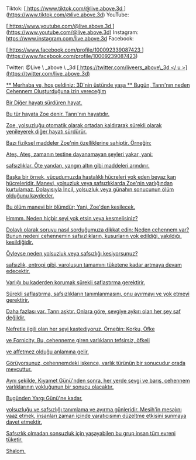 Tiktok:
[<U> https://www.tiktok.com/@live.above.3d </u>] (https://www.tiktok.com/@live.above.3d)     YouTube:

[<U> https://www.youtube.com/@live.above.3d </u>] (https://www.youtube.com/@live.above.3d)   Instagram: <https://www.instagram.com/live.above.3d>
Facebook:

[<U> https://www.facebook.com/profile/100092339087423 </u> ] (https://www.facebook.com/profile/10009239087423)

Twitter: @Live \ _above \ _3d
[<U> https://twitter.com/liveers_above\_3d </ u >] (https://twitter.com/live_above_3d)

** Merhaba ve, hoş geldiniz: 3D'nin üstünde yaşa **
Bugün, Tanrı'nın neden Cehennem Oluşturduğuna izin vereceğim

Bir Diğer hayatı sürdüren hayat.

Bu tür hayata Zoe denir. Tanrı'nın hayatıdır.

Zoe, yolsuzluğu otomatik olarak ortadan kaldırarak sürekli olarak yenileyerek diğer hayatı sürdürür.

Bazı fiziksel maddeler Zoe'nin özelliklerine sahiptir. Örneğin:

Ateş.
Ateş, zamanın testine dayanamayan şeyleri yakar, yani:

safsızlıklar.
Öte yandan, yangın altın gibi maddeleri arındırır.

Başka bir örnek, vücudumuzda hastalıklı hücreleri yok eden beyaz kan hücreleridir.
Manevi, yolsuzluk veya safsızlıklarda Zoe'nin varlığından kurtulamaz. Dolayısıyla İncil, yolsuzluk veya günahın sonucunun ölüm olduğunu kaydeder.

Bu ölüm manevi bir ölümdür; Yani, Zoe'den kesilecek.

Hmmm.
Neden hiçbir şeyi yok etsin veya kesmelisiniz?

Dolaylı olarak soruyu nasıl sorduğumuza dikkat edin: Neden cehennem var?
Bunun nedeni cehennemin safsızlıkların, kusurların yok edildiği,
yakıldığı, kesildiğidir.

Öyleyse neden yolsuzluk veya safsızlığı kesiyorsunuz?

safsızlık, entropi gibi, varoluşun tamamını tüketene kadar artmaya devam edecektir.

Varlığı bu kaderden korumak sürekli saflaştırma gerektirir.

Sürekli saflaştırma, safsızlıkların tanımlanmasını, onu ayırmayı ve yok etmeyi gerektirir.

Daha fazlası var.
Tanrı aşktır. Onlara göre, sevgiye aykırı olan her şey saf değildir.

Nefretle ilgili olan her şeyi kastediyoruz. Örneğin: Korku, Öfke

ve Fornicity.
Bu, cehenneme giren varlıkların tefsirsiz, öfkeli

ve affetmez olduğu anlamına gelir.

Görüyorsunuz, cehennemdeki işkence, varlık türünün bir sonucudur
orada mevcuttur.

Aynı şekilde, Kıyamet Günü'nden sonra, her yerde sevgi ve barış, cehennem varlıklarının yokluğunun bir sonucu olacaktır.

Bugünden Yargı Günü'ne kadar,

yolsuzluğu ve safsızlığı tanımlama ve ayırma günleridir.
Mesih'in mesajını vaaz etmek, insanları zaman içinde yaratıcısının düzeltme etkisini sunmaya davet etmektir.

Safsızlık olmadan sonsuzluk için yaşayabilen bu grup insan
tüm evreni tüketir.

Shalom.




